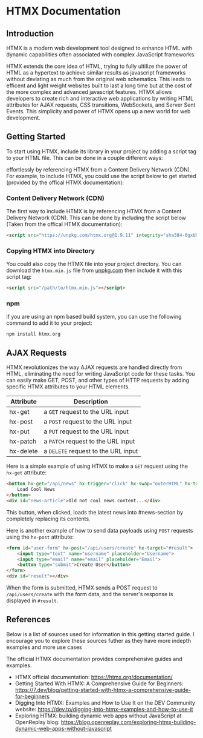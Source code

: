# HTMX Documentation
## Introduction
HTMX is a modern web development tool designed to enhance HTML with dynamic capabilities 
often associated with complex JavaScript frameworks. 

HTMX extends the core idea of HTML, trying to fully ultilize the power of HTML as a hypertext to achieve similar results as javascript frameworks without deviating
as much from the original web schematics. This leads to efficent and light weight websites built to last a long time but at the cost of the more complex and advanced javascript features.
HTMX allows developers to create rich and interactive web applications by writing HTML attributes for AJAX requests, CSS transitions, WebSockets,
and Server Sent Events. This simplicity and power of HTMX opens up a new world for web development.

## Getting Started
To start using HTMX, include its library in your project by adding a script tag to your HTML file. 
This can be done in a couple different ways:


effortlessly by referencing HTMX from a Content Delivery Network (CDN). 
For example, to include HTMX, you could use the script below to get started (provided by the offical HTMX documentation):

### Content Delivery Network (CDN)
The first way to include HTMX is by referencing HTMX from a Content Delivery Network (CDN). This can be done by including the script below (Taken from the offical HTMX documentation):

```html
<script src="https://unpkg.com/htmx.org@1.9.11" integrity="sha384-0gxUXCCR8yv9FM2b+U3FDbsKthCI66oH5IA9fHppQq9DDMHuMauqq1ZHBpJxQ0J0" crossorigin="anonymous"></script>
```

### Copying HTMX into Directory
You could also copy the HTMX file into your project directory. You can download the `htmx.min.js` file from [unpkg.com](https://unpkg.com/htmx.org@1.9.11/dist/htmx.min.js) then include it with this script tag:

```html
<script src="/path/to/htmx.min.js"></script>
```

### npm
if you are using an npm based build system, you can use the following command to add it to your project:

`npm install htmx.org`


## AJAX Requests
HTMX revolutionizes the way AJAX requests are handled directly from HTML, 
eliminating the need for writing JavaScript code for these tasks. 
You can easily make GET, POST, and other types of HTTP requests by adding specific HTMX attributes to your HTML elements.

| Attribute | Description |
|-----------------|-----------------|
| hx-get | a `GET` request to the URL input |
| hx-post | a `POST` request to the URL input |
| hx-put | a `PUT` request to the URL input |
| hx-patch | a `PATCH` request to the URL input |
| hx-delete | a `DELETE` request to the URL input |


Here is a simple example of using HTMX to make a `GET` request using the `hx-get` attribute:
```html
<button hx-get="/api/news" hx-trigger="click" hx-swap="outerHTML" hx-target="#news-article">
    Load Cool News
</button>
<div id="news-article">Old not cool news content...</div>
```
This button, when clicked, loads the latest news into #news-section by completely replacing its contents.


Here is another example of how to send data payloads using `POST` requests using the `hx-post` attribute:

```html
<form id="user-form" hx-post="/api/users/create" hx-target="#result">
    <input type="text" name="username" placeholder="Username">
    <input type="email" name="email" placeholder="Email">
    <button type="submit">Create User</button>
</form>
<div id="result"></div>
```
When the form is submitted, HTMX sends a POST request to `/api/users/create` with the form data, and the server's response is displayed in `#result`.

## References

Below is a list of sources used for information in this getting started guide. I encourage you to explore these sources futher as they have more indepth examples and more use cases 

The official HTMX documentation provides comprehensive guides and examples.
- HTMX official documentation: https://htmx.org/documentation/
- Getting Started With HTMX: A Comprehensive Guide for Beginners: https://7.dev/blog/getting-started-with-htmx-a-comprehensive-guide-for-beginners
- Digging Into HTMX: Examples and How to Use It on the DEV Community website: https://dev.to/digging-into-htmx-examples-and-how-to-use-it
- Exploring HTMX: building dynamic web apps without JavaScript at OpenReplay blog: https://blog.openreplay.com/exploring-htmx-building-dynamic-web-apps-without-javascript
